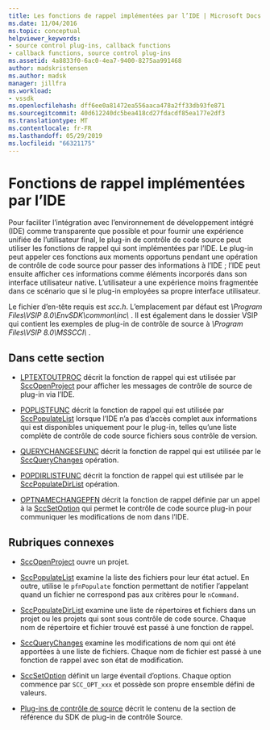 ```yaml
---
title: Les fonctions de rappel implémentées par l’IDE | Microsoft Docs
ms.date: 11/04/2016
ms.topic: conceptual
helpviewer_keywords:
- source control plug-ins, callback functions
- callback functions, source control plug-ins
ms.assetid: 4a8833f0-6ac0-4ea7-9400-8275aa991468
author: madskristensen
ms.author: madsk
manager: jillfra
ms.workload:
- vssdk
ms.openlocfilehash: dff6ee0a81472ea556aaca478a2ff33db93fe871
ms.sourcegitcommit: 40d612240dc5bea418cd27fdacdf85ea177e2df3
ms.translationtype: MT
ms.contentlocale: fr-FR
ms.lasthandoff: 05/29/2019
ms.locfileid: "66321175"
---
```

# <a name="callback-functions-implemented-by-the-ide"></a>Fonctions de rappel implémentées par l’IDE
Pour faciliter l’intégration avec l’environnement de développement intégré (IDE) comme transparente que possible et pour fournir une expérience unifiée de l’utilisateur final, le plug-in de contrôle de code source peut utiliser les fonctions de rappel qui sont implémentées par l’IDE. Le plug-in peut appeler ces fonctions aux moments opportuns pendant une opération de contrôle de code source pour passer des informations à l’IDE ; l’IDE peut ensuite afficher ces informations comme éléments incorporés dans son interface utilisateur native. L’utilisateur a une expérience moins fragmentée dans ce scénario que si le plug-in employées sa propre interface utilisateur.

 Le fichier d’en-tête requis est *scc.h*. L’emplacement par défaut est *\Program Files\VSIP 8.0\EnvSDK\common\inc\\* . Il est également dans le dossier VSIP qui contient les exemples de plug-in de contrôle de source à *\Program Files\VSIP 8.0\MSSCCI\\* .

## <a name="in-this-section"></a>Dans cette section
- [LPTEXTOUTPROC](../extensibility/lptextoutproc.md) décrit la fonction de rappel qui est utilisée par [SccOpenProject](../extensibility/sccopenproject-function.md) pour afficher les messages de contrôle de source de plug-in via l’IDE.

- [POPLISTFUNC](../extensibility/poplistfunc.md) décrit la fonction de rappel qui est utilisée par [SccPopulateList](../extensibility/sccpopulatelist-function.md) lorsque l’IDE n’a pas d’accès complet aux informations qui est disponibles uniquement pour le plug-in, telles qu’une liste complète de contrôle de code source fichiers sous contrôle de version.

- [QUERYCHANGESFUNC](../extensibility/querychangesfunc.md) décrit la fonction de rappel qui est utilisée par le [SccQueryChanges](../extensibility/sccquerychanges-function.md) opération.

- [POPDIRLISTFUNC](../extensibility/popdirlistfunc.md) décrit la fonction de rappel qui est utilisée par le [SccPopulateDirList](../extensibility/sccpopulatedirlist-function.md) opération.

- [OPTNAMECHANGEPFN](../extensibility/optnamechangepfn.md) décrit la fonction de rappel définie par un appel à la [SccSetOption](../extensibility/sccsetoption-function.md) qui permet le contrôle de code source plug-in pour communiquer les modifications de nom dans l’IDE.

## <a name="related-sections"></a>Rubriques connexes
- [SccOpenProject](../extensibility/sccopenproject-function.md) ouvre un projet.

- [SccPopulateList](../extensibility/sccpopulatelist-function.md) examine la liste des fichiers pour leur état actuel. En outre, utilise le `pfnPopulate` fonction permettant de notifier l’appelant quand un fichier ne correspond pas aux critères pour le `nCommand`.

- [SccPopulateDirList](../extensibility/sccpopulatedirlist-function.md) examine une liste de répertoires et fichiers dans un projet ou les projets qui sont sous contrôle de code source. Chaque nom de répertoire et fichier trouvé est passé à une fonction de rappel.

- [SccQueryChanges](../extensibility/sccquerychanges-function.md) examine les modifications de nom qui ont été apportées à une liste de fichiers. Chaque nom de fichier est passé à une fonction de rappel avec son état de modification.

- [SccSetOption](../extensibility/sccsetoption-function.md) définit un large éventail d’options. Chaque option commence par `SCC_OPT_xxx` et possède son propre ensemble défini de valeurs.

- [Plug-ins de contrôle de source](../extensibility/source-control-plug-ins.md) décrit le contenu de la section de référence du SDK de plug-in de contrôle Source.